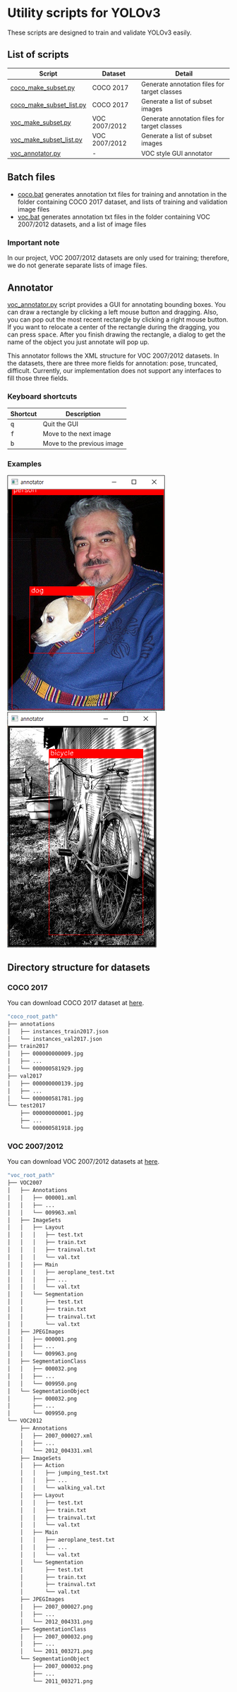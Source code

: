 # Utility scripts for YOLOv3

These scripts are designed to train and validate YOLOv3 easily.

## List of scripts

Script  | Dataset | Detail
------------- | ------------- | -------------
[coco_make_subset.py](./coco_make_subset.py) | COCO 2017 | Generate annotation files for target classes
[coco_make_subset_list.py](./coco_make_subset_list.py) | COCO 2017 | Generate a list of subset images
[voc_make_subset.py](./voc_make_subset.py) | VOC 2007/2012 | Generate annotation files for target classes
[voc_make_subset_list.py](./voc_make_subset_list.py) | VOC 2007/2012 | Generate a list of subset images
[voc_annotator.py](./voc_annotator.py) | - | VOC style GUI annotator

## Batch files

* [coco.bat](./coco.bat) generates annotation txt files for training and annotation in the folder containing COCO 2017 dataset, and lists of training and validation image files
* [voc.bat](./voc.bat) generates annotation txt files in the folder containing VOC 2007/2012 datasets, and a list of image files

### Important note
In our project, VOC 2007/2012 datasets are only used for training; therefore, we do not generate separate lists of image files.

## Annotator

 [voc_annotator.py](./voc_annotator.py) script provides a GUI for annotating bounding boxes. You can draw a rectangle by clicking a left mouse button and dragging. Also, you can pop out the most recent rectangle by clicking a right mouse button. If you want to relocate a center of the rectangle during the dragging, you can press <kbd>space</kbd>. After you finish drawing the rectangle, a dialog to get the name of the object you just annotate will pop up.

 This annotator follows the XML structure for VOC 2007/2012 datasets. In the datasets, there are three more fields for annotation: pose, truncated, difficult. Currently, our implementation does not support any interfaces to fill those three fields.

### Keyboard shortcuts

Shortcut | Description
--- | --- |
<kbd>q</kbd> | Quit the GUI
<kbd>f</kbd> | Move to the next image
<kbd>b</kbd> | Move to the previous image

### Examples
![example_00](/fig/example_voc_annotator_00.png)
![example_01](/fig/example_voc_annotator_01.png)

## Directory structure for datasets

### COCO 2017

You can download COCO 2017 dataset at [here](http://cocodataset.org/).

```bash
"coco_root_path"
├── annotations
│   ├── instances_train2017.json
│   └── instances_val2017.json
├── train2017
│   ├── 000000000009.jpg
│   ├── ...
│   └── 000000581929.jpg
├── val2017
│   ├── 000000000139.jpg
│   ├── ...
│   └── 000000581781.jpg
└── test2017
    ├── 000000000001.jpg
    ├── ...
    └── 000000581918.jpg
```

### VOC 2007/2012

You can download VOC 2007/2012 datasets at [here](http://host.robots.ox.ac.uk/pascal/VOC/).

```bash
"voc_root_path"
├── VOC2007
│   ├── Annotations
│   │   ├── 000001.xml
│   │   ├── ... 
│   │   └── 009963.xml
│   ├── ImageSets
│   │   ├── Layout
│   │   │   ├── test.txt
│   │   │   ├── train.txt
│   │   │   ├── trainval.txt
│   │   │   └── val.txt
│   │   ├── Main
│   │   │   ├── aeroplane_test.txt
│   │   │   ├── ...
│   │   │   └── val.txt
│   │   └── Segmentation
│   │       ├── test.txt
│   │       ├── train.txt
│   │       ├── trainval.txt
│   │       └── val.txt
│   ├── JPEGImages
│   │   ├── 000001.png
│   │   ├── ... 
│   │   └── 009963.png
│   ├── SegmentationClass
│   │   ├── 000032.png
│   │   ├── ... 
│   │   └── 009950.png
│   └── SegmentationObject
│       ├── 000032.png
│       ├── ... 
│       └── 009950.png
└── VOC2012
    ├── Annotations
    │   ├── 2007_000027.xml
    │   ├── ... 
    │   └── 2012_004331.xml
    ├── ImageSets
	│   ├── Action
    │   │   ├── jumping_test.txt
    │   │   ├── ...
    │   │   └── walking_val.txt
    │   ├── Layout
    │   │   ├── test.txt
    │   │   ├── train.txt
    │   │   ├── trainval.txt
    │   │   └── val.txt
    │   ├── Main
    │   │   ├── aeroplane_test.txt
    │   │   ├── ...
    │   │   └── val.txt
    │   └── Segmentation
    │       ├── test.txt
    │       ├── train.txt
    │       ├── trainval.txt
    │       └── val.txt
    ├── JPEGImages
    │   ├── 2007_000027.png
    │   ├── ... 
    │   └── 2012_004331.png
    ├── SegmentationClass
    │   ├── 2007_000032.png
    │   ├── ... 
    │   └── 2011_003271.png
    └── SegmentationObject
        ├── 2007_000032.png
        ├── ... 
        └── 2011_003271.png

```